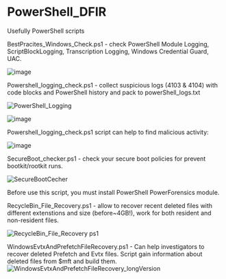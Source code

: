 # PowerShell_DFIR
Usefully PowerShell scripts

BestPracites_Windows_Check.ps1 - check PowerShell Module Logging, ScriptBlockLogging, Transcription Logging, Windows Credential Guard, UAC.

![image](https://user-images.githubusercontent.com/97513066/158873772-fe15ba30-e37d-4028-aafd-0cbf82889ce2.png)

Powershell_logging_check.ps1 - collect suspicious logs (4103 & 4104) with code blocks and PowerShell history and pack to powerShell_logs.txt

![PowerShell_Logging](https://user-images.githubusercontent.com/97513066/158879999-01ff7e75-9104-4cf2-90fb-efc6784b0fd1.gif)

![image](https://user-images.githubusercontent.com/97513066/158874988-655cd371-21da-416c-958e-333daa5624c8.png)

Powershell_logging_check.ps1 script can help to find malicious activity:

![image](https://user-images.githubusercontent.com/97513066/158875137-60a7413c-fb80-4b08-85eb-ef93a34f0901.png)

SecureBoot_checker.ps1 - check your secure boot policies for prevent bootkit/rootkit runs.

![SecureBootCecher](https://user-images.githubusercontent.com/97513066/158877701-2e075c29-297e-40ee-899c-d6f0aa0f4a3c.JPG)

Before use this script, you must install PowerShell PowerForensics module.

RecycleBin_File_Recovery.ps1 - allow to recover recent deleted files with different extenstions and size (before~4GB!), work for both resident and non-resident files.

![RecycleBin_File_Recovery ps1](https://github.com/AntonyN0P/PowerShell_DFIR/assets/97513066/69bd8b87-4748-48aa-9928-73ac703d8bec)

WindowsEvtxAndPrefetchFileRecovery.ps1 - Can help investigators to recover deleted Prefetch and Evtx files. Script gain information about deleted files from $mft and build them.
![WindowsEvtxAndPrefetchFileRecovery_longVersion](https://user-images.githubusercontent.com/97513066/177014770-9520ffc7-8c47-4363-8e1e-c88f7259a9c0.gif)
